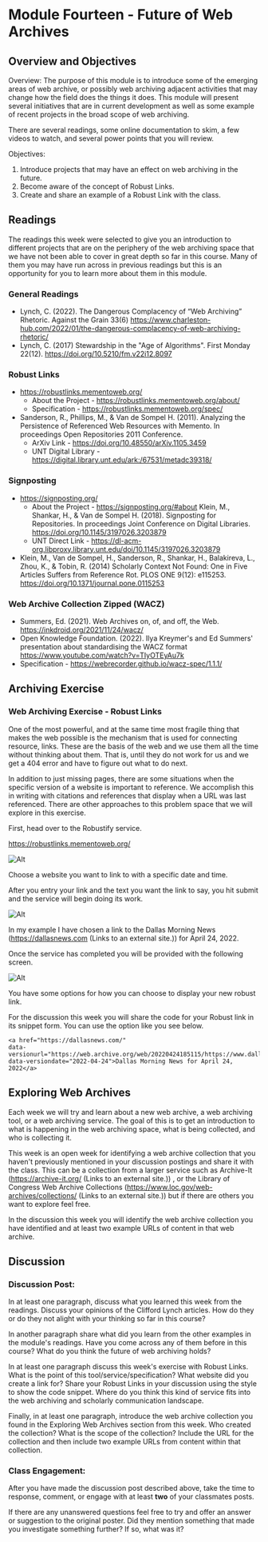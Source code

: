 # Module Fourteen - Future of Web Archives

## Overview and Objectives

Overview:
The purpose of this module is to introduce some of the emerging areas of web archive, or possibly web archiving adjacent activities that may change how the field does the things it does.  This module will present several initiatives that are in current development as well as some example of recent projects in the broad scope of web archiving. 

There are several readings, some online documentation to skim, a few videos to watch, and several power points that you will review. 

Objectives:
1. Introduce projects that may have an effect on web archiving in the future.
2. Become aware of the concept of Robust Links.
3. Create and share an example of a Robust Link with the class.

## Readings

The readings this week were selected to give you an introduction to different projects that are on the periphery of the web archiving space that we have not been able to cover in great depth so far in this course.  Many of them you may have run across in previous readings but this is an opportunity for you to learn more about them in this module. 

### General Readings
* Lynch, C. (2022). The Dangerous Complacency of “Web Archiving” Rhetoric. Against the Grain 33(6) https://www.charleston-hub.com/2022/01/the-dangerous-complacency-of-web-archiving-rhetoric/
* Lynch, C. (2017) Stewardship in the "Age of Algorithms". First Monday 22(12). https://doi.org/10.5210/fm.v22i12.8097

### Robust Links
* https://robustlinks.mementoweb.org/
  * About the Project - https://robustlinks.mementoweb.org/about/
  * Specification - https://robustlinks.mementoweb.org/spec/
* Sanderson, R., Phillips, M., & Van de Sompel H. (2011). Analyzing the Persistence of Referenced Web Resources with Memento. In proceedings Open Repositories 2011 Conference. 
  * ArXiv Link - https://doi.org/10.48550/arXiv.1105.3459
  * UNT Digital Library - https://digital.library.unt.edu/ark:/67531/metadc39318/

### Signposting
* https://signposting.org/
  * About the Project - https://signposting.org/#about
Klein, M., Shankar, H., & Van de Sompel H. (2018). Signposting for Repositories. In proceedings Joint Conference on Digital Libraries.  https://doi.org/10.1145/3197026.3203879
  * UNT Direct Link - https://dl-acm-org.libproxy.library.unt.edu/doi/10.1145/3197026.3203879
* Klein, M., Van de Sompel, H., Sanderson, R., Shankar, H., Balakireva, L., Zhou, K., & Tobin, R. (2014) Scholarly Context Not Found: One in Five Articles Suffers from Reference Rot. PLOS ONE 9(12): e115253. https://doi.org/10.1371/journal.pone.0115253

### Web Archive Collection Zipped (WACZ) 
* Summers, Ed. (2021). Web Archives on, of, and off, the Web. https://inkdroid.org/2021/11/24/wacz/
* Open Knowledge Foundation. (2022). Ilya Kreymer's and Ed Summers' presentation about standardising the WACZ format 
https://www.youtube.com/watch?v=TIyOTEyAu7k 
* Specification - https://webrecorder.github.io/wacz-spec/1.1.1/

## Archiving Exercise

### Web Archiving Exercise - Robust Links

One of the most powerful, and at the same time most fragile thing that makes the web possible is the mechanism that is used for connecting resource, links.  These are the basis of the web and we use them all the time without thinking about them. That is, until they do not work for us and we get a 404 error and have to figure out what to do next. 

In addition to just missing pages, there are some situations when the specific version of a website is important to reference. We accomplish this in writing with citations and references that display when a URL was last referenced.  There are other approaches to this problem space that we will explore in this exercise. 

First, head over to the Robustify service. 

https://robustlinks.mementoweb.org/  

![Alt](images/module-14-robust-01.png "Robustify your Links service.")

Choose a website you want to link to with a specific date and time.  

After you entry your link and the text you want the link to say, you hit submit and the service will begin doing its work. 

![Alt](images/module-14-robust-02.png "Your Robust Link (in progress)")

In my example I have chosen a link to the Dallas Morning News (https://dallasnews.com (Links to an external site.)) for April 24, 2022. 

Once the service has completed you will be provided with the following screen. 

![Alt](images/module-14-robust-03.png "Completed Robust Links page.")

You have some options for how you can choose to display your new robust link.  

For the discussion this week you will share the code for your Robust link in its snippet form.  You can use the <preformatted> option like you see below. 

```
<a href="https://dallasnews.com/"
data-versionurl="https://web.archive.org/web/20220424185115/https://www.dallasnews.com/"
data-versiondate="2022-04-24">Dallas Morning News for April 24, 2022</a>
```

## Exploring Web Archives

Each week we will try and learn about a new web archive, a web archiving tool, or a web archiving service.  The goal of this is to get an introduction to what is happening in the web archiving space, what is being collected, and who is collecting it. 

This week is an open week for identifying a web archive collection that you haven't previously mentioned in your discussion postings and share it with the class. This can be a collection from a larger service such as Archive-It (https://archive-it.org/ (Links to an external site.)) , or the Library of Congress Web Archive Collections (https://www.loc.gov/web-archives/collections/ (Links to an external site.)) but if there are others you want to explore feel free. 

In the discussion this week you will identify the web archive collection you have identified and at least two example URLs of content in that web archive.

## Discussion
  
### Discussion Post:
In at least one paragraph, discuss what you learned this week from the readings. Discuss your opinions of the Clifford Lynch articles.  How do they or do they not alight with your thinking so far in this course?

In another paragraph share what did you learn from the other examples in the module's readings.  Have you come across any of them before in this course? What do you think the future of web archiving holds?

In at least one paragraph discuss this week's exercise with Robust Links.  What is the point of this tool/service/specification? What website did you create a link for? Share your Robust Links in your discussion using the <preformatted> style to show the code snippet.  Where do you think this kind of service fits into the web archiving and scholarly communication landscape. 

Finally, in at least one paragraph, introduce the web archive collection you found in the Exploring Web Archives section from this week.  Who created the collection? What is the scope of the collection? Include the URL for the collection and then include two example URLs from content within that collection. 

### Class Engagement:

After you have made the discussion post described above, take the time to response, comment, or engage with at least **two** of your classmates posts.  

If there are any unanswered questions feel free to try and offer an answer or suggestion to the original poster.  Did they mention something that made you investigate something further? If so, what was it? 
  
